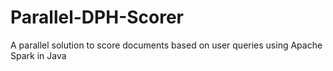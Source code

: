 # Parallel-DPH-Scorer
A parallel solution to score documents based on user queries using Apache Spark in Java
